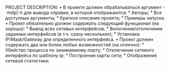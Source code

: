 PROJECT DESCRIPTION:  • В проекте должен обрабатываться аргумент --help|-h для вывода справки, в которой отображаются:    ° Авторы;  ° Все доступные аргументы;  ° Краткое описание проекта;  ° Примеры запуска.  • Проект обязательно должен содержать следующий функционал (на хорошо): ° Вывод всех сетевых интерфейсов; ° Включение/отключение заданных интерфейсов (в т.ч. сразу нескольких); ° Установка IP/Mask/Gateway для определенного интерфейса. • Проект должен содержать два или более любых возможностей (на отлично): ° Убийство процесса по занимаемому порту; ° Отключение сетевого интерфейса по шаблону ip; ° Построение карты сети; ° Отображение сетевой статистики.
